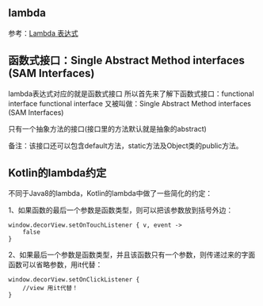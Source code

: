 ## lambda

 参考：[Lambda 表达式](http://blog.csdn.net/huyuchaoheaven/article/details/51085638)
 
 ## 函数式接口：Single Abstract Method interfaces (SAM Interfaces)

lambda表达式对应的就是函数式接口 
所以首先来了解下函数式接口：functional interface 
functional interface 又被叫做：Single Abstract Method interfaces (SAM Interfaces)

只有一个抽象方法的接口(接口里的方法默认就是抽象的abstract)

备注：该接口还可以包含default方法，static方法及Object类的public方法。

 
 ## Kotlin的lambda约定
 
 不同于Java8的lambda，Kotlin的lambda中做了一些简化的约定：
 
 1、如果函数的最后一个参数是函数类型，则可以把该参数放到括号外边：
 
    window.decorView.setOnTouchListener { v, event ->
        false
    }
 
 2、如果最后一个参数是函数类型，并且该函数只有一个参数，则传递过来的字面函数可以省略参数，用it代替：
 
    window.decorView.setOnClickListener { 
        //view 用it代替！
    }
 
 